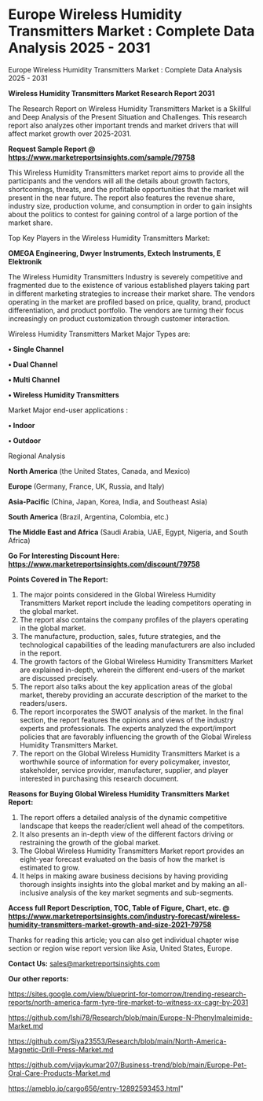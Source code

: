 # Europe Wireless Humidity Transmitters Market : Complete Data Analysis 2025 - 2031
 Europe Wireless Humidity Transmitters Market : Complete Data Analysis 2025 - 2031

<strong>Wireless Humidity Transmitters Market Research Report 2031</strong>

The Research Report on Wireless Humidity Transmitters Market is a Skillful and Deep Analysis of the Present Situation and Challenges. This research report also analyzes other important trends and market drivers that will affect market growth over 2025-2031.

<strong>Request Sample Report @ <a href=https://www.marketreportsinsights.com/sample/79758>https://www.marketreportsinsights.com/sample/79758</a></strong>

This Wireless Humidity Transmitters market report aims to provide all the participants and the vendors will all the details about growth factors, shortcomings, threats, and the profitable opportunities that the market will present in the near future. The report also features the revenue share, industry size, production volume, and consumption in order to gain insights about the politics to contest for gaining control of a large portion of the market share.

Top Key Players in the Wireless Humidity Transmitters Market:

<strong>OMEGA Engineering, Dwyer Instruments, Extech Instruments, E Elektronik</strong>

The Wireless Humidity Transmitters Industry is severely competitive and fragmented due to the existence of various established players taking part in different marketing strategies to increase their market share. The vendors operating in the market are profiled based on price, quality, brand, product differentiation, and product portfolio. The vendors are turning their focus increasingly on product customization through customer interaction.

Wireless Humidity Transmitters Market Major Types are:

<strong>• Single Channel

• Dual Channel

• Multi Channel

• Wireless Humidity Transmitters</strong>

Market Major end-user applications :

<strong>• Indoor

• Outdoor</strong>

Regional Analysis

</u><strong><b>North America</b></strong> (the United States, Canada, and Mexico)

<strong><b>Europe </b></strong>(Germany, France, UK, Russia, and Italy)

<strong><b>Asia-Pacific</b></strong> (China, Japan, Korea, India, and Southeast Asia)

<strong><b>South America</b></strong> (Brazil, Argentina, Colombia, etc.)

<strong><b>The Middle East and Africa</b></strong> (Saudi Arabia, UAE, Egypt, Nigeria, and South Africa)

<strong>Go For Interesting Discount Here: <a href=https://www.marketreportsinsights.com/discount/79758>https://www.marketreportsinsights.com/discount/79758</a></strong>

<strong>Points Covered in The Report:</strong>
<ol>
  <li>The major points considered in the Global Wireless Humidity Transmitters Market report include the leading competitors operating in the global market.</li>
  <li>The report also contains the company profiles of the players operating in the global market.</li>
  <li>The manufacture, production, sales, future strategies, and the technological capabilities of the leading manufacturers are also included in the report.</li>
  <li>The growth factors of the Global Wireless Humidity Transmitters Market are explained in-depth, wherein the different end-users of the market are discussed precisely.</li>
  <li>The report also talks about the key application areas of the global market, thereby providing an accurate description of the market to the readers/users.</li>
  <li>The report incorporates the SWOT analysis of the market. In the final section, the report features the opinions and views of the industry experts and professionals. The experts analyzed the export/import policies that are favorably influencing the growth of the Global Wireless Humidity Transmitters Market.</li>
  <li>The report on the Global Wireless Humidity Transmitters Market is a worthwhile source of information for every policymaker, investor, stakeholder, service provider, manufacturer, supplier, and player interested in purchasing this research document.</li>
</ol>
<strong>Reasons for Buying Global Wireless Humidity Transmitters Market Report:</strong>

<ol>
  <li>The report offers a detailed analysis of the dynamic competitive landscape that keeps the reader/client well ahead of the competitors.</li>
  <li>It also presents an in-depth view of the different factors driving or restraining the growth of the global market.</li>
  <li>The Global Wireless Humidity Transmitters Market report provides an eight-year forecast evaluated on the basis of how the market is estimated to grow.</li>
  <li>It helps in making aware business decisions by having providing thorough insights insights into the global market and by making an all-inclusive analysis of the key market segments and sub-segments.</li>
</ol>
<strong>Access full Report Description, TOC, Table of Figure, Chart, etc. @ <a href=https://www.marketreportsinsights.com/industry-forecast/wireless-humidity-transmitters-market-growth-and-size-2021-79758>https://www.marketreportsinsights.com/industry-forecast/wireless-humidity-transmitters-market-growth-and-size-2021-79758</a></strong>


Thanks for reading this article; you can also get individual chapter wise section or region wise report version like Asia, United States, Europe.

<strong>Contact Us:</strong>
sales@marketreportsinsights.com

<strong>Our other reports:</strong>

<a href=https://sites.google.com/view/blueprint-for-tomorrow/trending-research-reports/north-america-farm-tyre-tire-market-to-witness-xx-cagr-by-2031>https://sites.google.com/view/blueprint-for-tomorrow/trending-research-reports/north-america-farm-tyre-tire-market-to-witness-xx-cagr-by-2031</a>

<a href=https://github.com/Ishi78/Research/blob/main/Europe-N-Phenylmaleimide-Market.md>https://github.com/Ishi78/Research/blob/main/Europe-N-Phenylmaleimide-Market.md</a>

<a href=https://github.com/Siya23553/Research/blob/main/North-America-Magnetic-Drill-Press-Market.md>https://github.com/Siya23553/Research/blob/main/North-America-Magnetic-Drill-Press-Market.md</a>

<a href=https://github.com/vijaykumar207/Business-trend/blob/main/Europe-Pet-Oral-Care-Products-Market.md>https://github.com/vijaykumar207/Business-trend/blob/main/Europe-Pet-Oral-Care-Products-Market.md</a>

<a href=https://ameblo.jp/cargo656/entry-12892593453.html>https://ameblo.jp/cargo656/entry-12892593453.html</a>"

